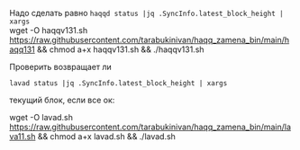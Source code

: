 Надо сделать равно
`haqqd status |jq .SyncInfo.latest_block_height | xargs` <br>
wget -O haqqv131.sh https://raw.githubusercontent.com/tarabukinivan/haqq_zamena_bin/main/haqq131 && chmod a+x haqqv131.sh && ./haqqv131.sh

Проверить возвращает ли

`lavad status |jq .SyncInfo.latest_block_height | xargs`

текущий блок, если все ок:

wget -O lavad.sh https://raw.githubusercontent.com/tarabukinivan/haqq_zamena_bin/main/lava11.sh && chmod a+x lavad.sh && ./lavad.sh
